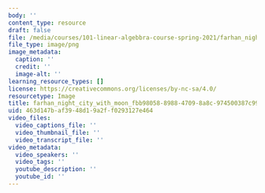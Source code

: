 ```yaml
---
body: ''
content_type: resource
draft: false
file: /media/courses/101-linear-algebbra-course-spring-2021/farhan_night_city_with_moon_fbb98058-8988-4709-8a8c-974500387c99.png
file_type: image/png
image_metadata:
  caption: ''
  credit: ''
  image-alt: ''
learning_resource_types: []
license: https://creativecommons.org/licenses/by-nc-sa/4.0/
resourcetype: Image
title: farhan_night_city_with_moon_fbb98058-8988-4709-8a8c-974500387c99.png
uid: 463d147b-af39-48d1-9a2f-f0293127e464
video_files:
  video_captions_file: ''
  video_thumbnail_file: ''
  video_transcript_file: ''
video_metadata:
  video_speakers: ''
  video_tags: ''
  youtube_description: ''
  youtube_id: ''
---
```

